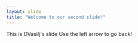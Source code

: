 ```yaml
---
layout: slide
title: "Welcome to our second slide!"
---
```

This is DVasilj's slide
Use the left arrow to go back!
